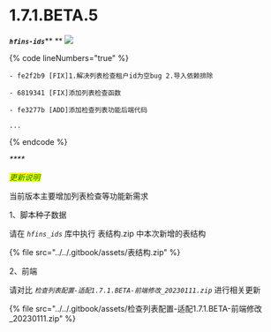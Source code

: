 # 1.7.1.BETA.5

_**`hfins-ids`**_** ** ![](https://img.shields.io/badge/-1.7.1.BETA.5-brightgreen)

{% code lineNumbers="true" %}
```log
- fe2f2b9 [FIX]1.解决列表检查租户id为空bug 2.导入依赖排除

- 6819341 [FIX]添加列表检查函数

- fe3277b [ADD]添加检查列表功能后端代码

...
```
{% endcode %}

_****_

_<mark style="color:green;">更新说明</mark>_

当前版本主要增加列表检查等功能新需求

1、脚本种子数据

请在 _`hfins_ids`_  库中执行 表结构.zip 中本次新增的表结构

{% file src="../../.gitbook/assets/表结构.zip" %}

2、前端

请对比 _`检查列表配置-适配1.7.1.BETA-前端修改_20230111.zip`_ 进行相关更新

{% file src="../../.gitbook/assets/检查列表配置-适配1.7.1.BETA-前端修改_20230111.zip" %}



